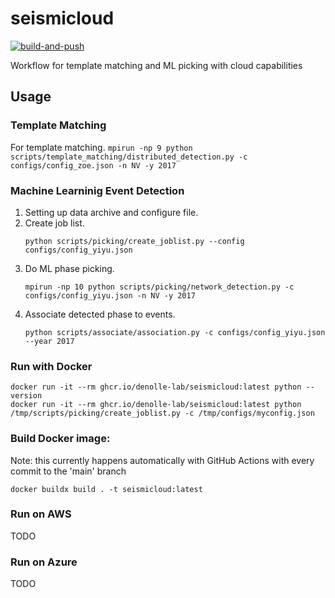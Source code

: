 # seismicloud
[![build-and-push](https://github.com/Denolle-Lab/seismicloud/actions/workflows/docker.yml/badge.svg)](https://github.com/Denolle-Lab/seismicloud/actions/workflows/docker.yml)

Workflow for template matching and ML picking with cloud capabilities


## Usage

### Template Matching
For template matching.
    ```
    mpirun -np 9 python scripts/template_matching/distributed_detection.py -c configs/config_zoe.json -n NV -y 2017
    ```

### Machine Learninig Event Detection
1. Setting up data archive and configure file.
2. Create job list.
    ```
    python scripts/picking/create_joblist.py --config configs/config_yiyu.json
    ```
3. Do ML phase picking.
    ```
    mpirun -np 10 python scripts/picking/network_detection.py -c configs/config_yiyu.json -n NV -y 2017
    ```
4. Associate detected phase to events.
    ```
    python scripts/associate/association.py -c configs/config_yiyu.json --year 2017
    ```

### Run with Docker
```
docker run -it --rm ghcr.io/denolle-lab/seismicloud:latest python --version
docker run -it --rm ghcr.io/denolle-lab/seismicloud:latest python /tmp/scripts/picking/create_joblist.py -c /tmp/configs/myconfig.json
```


### Build Docker image:
Note: this currently happens automatically with GitHub Actions with every commit to the 'main' branch
```
docker buildx build . -t seismicloud:latest
```

### Run on AWS

TODO

### Run on Azure

TODO
